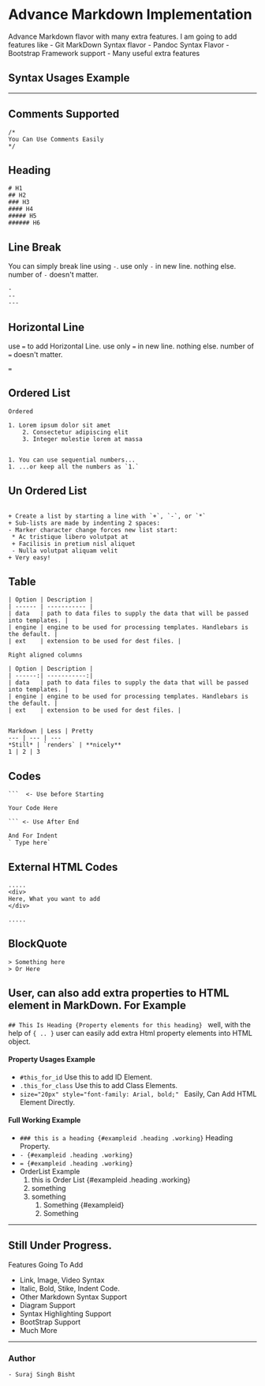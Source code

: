 # Advance Markdown Implementation
Advance Markdown flavor with many extra features. I am going to add features like
	- Git MarkDown Syntax flavor
	- Pandoc Syntax Flavor 
	- Bootstrap Framework support
	- Many useful extra features



## Syntax Usages Example
---

Comments Supported
---
```
/*
You Can Use Comments Easily
*/
```

Heading
---
```
# H1
## H2
### H3
#### H4
##### H5
###### H6
```

Line Break
---
You can simply break line using `-`. use only `-` in new line. nothing else. number of `-` doesn't matter.
```
-
--
---
```

Horizontal Line
---
use `=` to add Horizontal Line. use only `=` in new line. nothing else. number of `=` doesn't matter.
```
=
```

Ordered List
---
```
Ordered

1. Lorem ipsum dolor sit amet
    2. Consectetur adipiscing elit
    3. Integer molestie lorem at massa


1. You can use sequential numbers...
1. ...or keep all the numbers as `1.`

```

Un Ordered List
---
```

+ Create a list by starting a line with `+`, `-`, or `*`
+ Sub-lists are made by indenting 2 spaces:
- Marker character change forces new list start:
 * Ac tristique libero volutpat at
 + Facilisis in pretium nisl aliquet
 - Nulla volutpat aliquam velit
+ Very easy!

```

Table
---
```
| Option | Description |
| ------ | ----------- |
| data   | path to data files to supply the data that will be passed into templates. |
| engine | engine to be used for processing templates. Handlebars is the default. |
| ext    | extension to be used for dest files. |

Right aligned columns

| Option | Description |
| ------:| -----------:|
| data   | path to data files to supply the data that will be passed into templates. |
| engine | engine to be used for processing templates. Handlebars is the default. |
| ext    | extension to be used for dest files. |


Markdown | Less | Pretty
--- | --- | ---
*Still* | `renders` | **nicely**
1 | 2 | 3

```

Codes
---

	```  <- Use before Starting
	
	Your Code Here
	
	``` <- Use After End

	And For Indent
	` Type here`


External HTML Codes
---
```
.....
<div>
Here, What you want to add
</div>

.....
```


BlockQuote
---
```
> Something here
> Or Here
```


User, can also add extra properties to HTML element in MarkDown. For Example
---
`## This Is Heading {Property elements for this heading} ` well, with the help of `{ .. }` user can easily add extra Html property elements into HTML object.

#### Property Usages Example
- `#this_for_id` Use this to add ID Element.
- `.this_for_class` Use this to add Class Elements. 
- `size="20px" style="font-family: Arial, bold;" ` Easily, Can Add HTML Element Directly.

#### Full Working Example
- `### this is a heading {#exampleid .heading .working}` Heading Property.
- `- {#exampleid .heading .working}`
- `= {#exampleid .heading .working}`
- OrderList Example
	1. this is Order List {#exampleid .heading .working}
	2. something 
	3. something
		1. Something {#exampleid}
		2. Something
		

---
## Still Under Progress.

Features Going To Add
- Link, Image, Video Syntax
- Italic, Bold, Stike, Indent Code.
- Other Markdown Syntax Support
- Diagram Support
- Syntax Highlighting Support
- BootStrap Support
- Much More

---
### Author
	- Suraj Singh Bisht 
